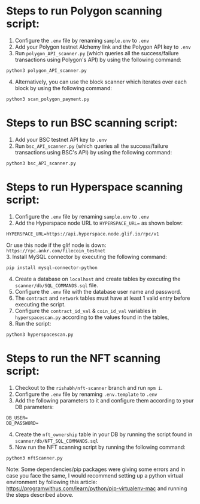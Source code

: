 # Steps to run Polygon scanning script:

1. Configure the `.env` file by renaming `sample.env` to `.env`
2. Add your Polygon testnet Alchemy link and the Polygon API key to `.env`
3. Run `polygon_API_scanner.py` (which queries all the success/failure transactions using Polygon's API) by using the following command:

```
python3 polygon_API_scanner.py
```

4. Alternatively, you can use the block scanner which iterates over each block by using the following command:

```
python3 scan_polygon_payment.py
```

# Steps to run BSC scanning script:

1. Add your BSC testnet API key to `.env`
2. Run `bsc_API_scanner.py` (which queries all the success/failure transactions using BSC's API) by using the following command:

```
python3 bsc_API_scanner.py
```

# Steps to run Hyperspace scanning script:  

1. Configure the `.env` file by renaming `sample.env` to `.env`  
2. Add the Hyperspace node URL to `HYPERSPACE_URL=` as shown below:  

```
HYPERSPACE_URL=https://api.hyperspace.node.glif.io/rpc/v1
```
Or use this node if the glif node is down: `https://rpc.ankr.com/filecoin_testnet`  
3. Install MySQL connector by executing the following command:
```
pip install mysql-connector-python
```
4. Create a database on `localhost` and create tables by executing the `scanner/db/SQL_COMMANDS.sql` file.
5. Configure the `.env` file with the database user name and password.
6. The `contract` and `network` tables must have at least 1 valid entry before executing the script.
7. Configure the `contract_id_val` & `coin_id_val` variables in `hyperspacescan.py` according to the values found in the tables,
8. Run the script:

```
python3 hyperspacescan.py
```

# Steps to run the NFT scanning script:  

1. Checkout to the `rishabh/nft-scanner` branch and run `npm i`.
2. Configure the `.env` file by renaming `.env.template` to `.env` 
3. Add the following parameters to it and configure them according to your DB parameters:
```
DB_USER=
DB_PASSWORD=
```
4. Create the `nft_ownership` table in your DB by running the script found in `scanner/db/NFT_SQL_COMMANDS.sql`
5. Now run the NFT scanning script by running the following command:
```
python3 nftScanner.py
```

Note: Some dependencies/pip packages were giving some errors and in case you face the same, I would recommend setting up a python virtual environment by following this article: https://programwithus.com/learn/python/pip-virtualenv-mac and running the steps described above.

